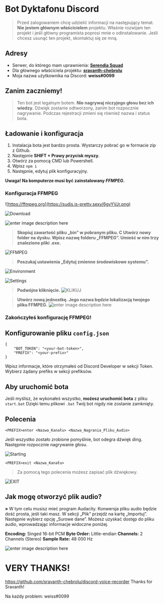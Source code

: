 # Bot Dyktafonu Discord
>   Przed zalogowaniem chcę udzielić informacji na następujący temat. **Nie jestem głównym właścicielem** projektu. Właśnie rozwijam ten projekt i jeśli główny programista poprosi mnie o odinstalowanie.  Jeśli chcesz usunąć ten projekt, skontaktuj się ze mną. 

##  Adresy
  

 -   Serwer, do którego mam uprawnienia: [**Serendia Squad**](https://discord.gg/serendia)
-    Dla głównego właściciela projektu: [**sravanth-chebrolu**](https://github.com/sravanth-chebrolu/discord-voice-recorder)
-   Moja nazwa użytkownika na Discord: **weiss#0099**

##   Zanim zaczniemy!

> Ten bot jest legalnym botem. **Nie nagrywaj niczyjego głosu bez ich wiedzy.**  Dźwięk zostanie odtworzony, zanim bot rozpocznie nagrywanie.  Podczas rejestracji zmieni się również nazwa i status bota.

##   Ładowanie i konfiguracja

 1. Instalacja bota jest bardzo prosta. Wystarczy pobrać go w formacie zip z Github. 
 2.   Następnie **SHIFT + Prawy przycisk myszy.** 
 3.   Otwórz za pomocą CMD lub Powershell.
 4. Wpisz `npm i`
 5. Następnie, edytuj plik konfiguracyjny.

**Uwaga! Na komputerze musi być zainstalowany _FFMPEG_.**

### Konfiguracja FFMPEG

![https://ffmpeg.org](https://sudis.is-pretty.sexy/6gvYVJr.png)

![Download](https://sudis.is-pretty.sexy/8D4TpcY.png)

![enter image description here](https://sudis.is-pretty.sexy/2iSMYCg.png)

>   **Skopiuj zawartość pliku „bin” w pobranym pliku.  C Utwórz nowy folder na dysku. Wpisz nazwę folderu „FFMPEG”.  Umieść w nim trzy znalezione pliki .exe.**

![FFMPEG](https://sudis.is-pretty.sexy/6EboKw7.png)

>   **Poszukaj ustawienia „Edytuj zmienne środowiskowe systemu”.**

![Environment](https://sudis.is-pretty.sexy/9Ztuwkq.png)

![Settings](https://sudis.is-pretty.sexy/3vq8rYp.png)

> **Podwójne kliknięcie.**
![KLIKUJ](https://sudis.is-pretty.sexy/8VVPMCb.png)

  
> **Utwórz nową jednostkę. Jego nazwa będzie lokalizacją twojego pliku FFMPEG.**
![enter image description here](https://sudis.is-pretty.sexy/ABC8wy7.png)

###   Zakończyłeś konfigurację FFMPEG!

##   Konfigurowanie pliku `config.json`
```
{
    "BOT_TOKEN": "<your-bot-token>",
    "PREFIX": "<your-prefix>"
}
```
  
Wpisz informacje, które otrzymałeś od Discord Developer w sekcji Token. Wybierz żądany prefiks w sekcji prefiksów.

##   Aby uruchomić bota
  Jeśli myślisz, że wykonałeś wszystko, **możesz uruchomić bota** z pliku `start.bat` Dzięki temu plikowi `.bat` Twój bot nigdy nie zostanie zamknięty. 

##   Polecenia 
```
<PREFIX>enter <Nazwa_Kanału> <Nazwa_Nagrania_Pliku_Audio>
```
  
Jeśli wszystko zostało zrobione pomyślnie, bot odegra dźwięk ding. Następnie rozpocznie nagrywanie głosu.

![Starting](https://sudis.is-pretty.sexy/6iA8dwV.gif)

```
<PREFIX>exit <Nazwa_Kanału> 
```

> Za pomocą tego polecenia możesz zapisać plik dźwiękowy.

![EXIT](https://sudis.is-pretty.sexy/5wZe2Es.gif)

 ## Jak mogę otworzyć plik audio?
 
 **»** W tym celu musisz mieć program Audacity. Konwersja pliku audio będzie dość prosta, jeśli taki masz. W sekcji „Plik” przejdź na kartę „Importuj”. Następnie wybierz opcję „Surowe dane”. Możesz uzyskać dostęp do pliku audio, wprowadzając informacje widoczne poniżej. 
 
 **Encoding:** Singed 16-bit PCM 
 **Byte Order:** Little-endian
  **Channels:** 2 Channels (Stereo)
   **Sample Rate:** 48 000 Hz

![enter image description here](https://sudis.is-pretty.sexy/8Z7kzar.gif)

# VERY THANKS!
https://github.com/sravanth-chebrolu/discord-voice-recorder Thanks for Sravanth!

  Na każdy problem: weiss#0099
